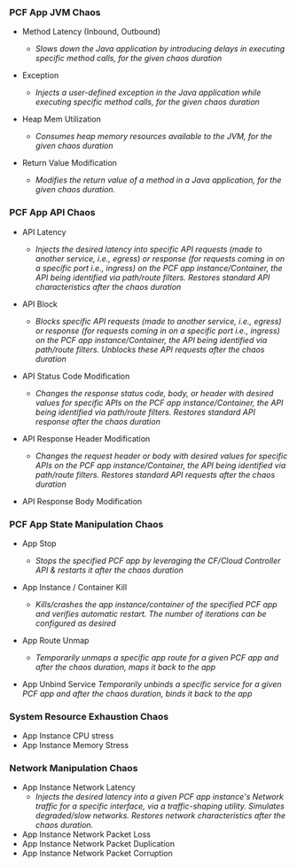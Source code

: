 ### PCF App JVM Chaos

- Method Latency (Inbound, Outbound)
  - *Slows down the Java application by introducing delays in executing specific method calls, for the given chaos duration*
    
- Exception
  - *Injects a user-defined exception in the Java application while executing specific method calls, for the given chaos duration*
  
- Heap Mem Utilization
  - *Consumes heap memory resources available to the JVM, for the given chaos duration*
  
- Return Value Modification
  - *Modifies the return value of a method in a Java application, for the given chaos duration.* 

### PCF App API Chaos 

- API Latency
  - *Injects the desired latency into specific API requests (made to another service, i.e., egress) or response (for requests coming in on a specific port i.e., ingress) on the PCF app instance/Container, the API being identified via path/route filters. Restores standard API characteristics after the chaos duration*
    
- API Block
  - *Blocks specific API requests (made to another service, i.e., egress) or response (for requests coming in on a specific port i.e., ingress) on the PCF app instance/Container, the API being identified via path/route filters. Unblocks these API requests after the chaos duration*
    
- API Status Code Modification
  - *Changes the response status code, body, or header with desired values for specific APIs on the PCF app instance/Container, the API being identified via path/route filters. Restores standard API response after the chaos duration*
    
- API Response Header Modification
  - *Changes the request header or body with desired values for specific APIs on the PCF app instance/Container, the API being identified via path/route filters. Restores standard API requests after the chaos duration*
- API Response Body Modification 

### PCF App State Manipulation Chaos

- App Stop
  - *Stops the specified PCF app by leveraging the CF/Cloud Controller API & restarts it after the chaos duration*
    
- App Instance / Container Kill
  - *Kills/crashes the app instance/container of the specified PCF app and verifies automatic restart. The number of iterations can be configured as desired*
    
- App Route Unmap
  - *Temporarily unmaps a specific app route for a given PCF app and after the chaos duration, maps it back to the app*
  
- App Unbind Service
  *Temporarily unbinds a specific service for a given PCF app and after the chaos duration, binds it back to the app* 

### System Resource Exhaustion Chaos

- App Instance CPU stress
- App Instance Memory Stress

### Network Manipulation Chaos

- App Instance Network Latency
  - *Injects the desired latency into a given PCF app instance's Network traffic for a specific interface, via a traffic-shaping utility. Simulates degraded/slow networks. Restores network characteristics after the chaos duration.*
- App Instance Network Packet Loss
- App Instance Network Packet Duplication
- App Instance Network Packet Corruption
